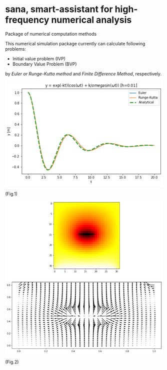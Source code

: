 # sana, smart-assistant for high-frequency numerical analysis
Package of numerical computation methods


This numerical simulation package currently can calculate following problems:

- Initial value problem (IVP)
- Boundary Value Problem (BVP)

by *Euler or Runge-Kutta method* and *Finite Difference Method*, respectively.




![lpf_example_S](/figure/IVP.png)

(Fig.1)

![lpf_example_S](/figure/BVP.png)

(Fig.2)



